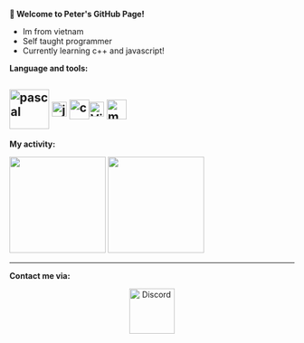 
**👋 Welcome to Peter's GitHub Page!**
- Im from vietnam 
-  Self taught programmer
-    Currently learning c++ and javascript!

**Language and tools:**


<img align="middle" alt="pascal" width="70px" src="https://wiki.freepascal.org/images/4/4f/fpc_running_logo.gif" /> <img align="middle" alt="js" width="26px" src="https://i.imgur.com/3u1wzwE.png" /> <img align="middle" alt="c++" width="35px" src="https://i.imgur.com/h0oxKKq.png" /><img align="middle" alt="Visual Studio Code" width="26px" src="https://i.imgur.com/LwSdAlE.png" /> <img align="middle" alt="mongodb" width="35x" src="https://imgur.com/xN5cFRr.png" />
--
**My activity:**

<p align="left">
  <img height="170" src="https://github-readme-stats.vercel.app/api?username=Le-Khuong&count_private=true&theme=tokyonight" />
  <img height="170" src="https://github-readme-stats.vercel.app/api/top-langs/?username=Le-Khuong&layout=compact&theme=tokyonight" />
</p>


---
**Contact me via:**
<p align="center">
<a href="https://discord.com/users/797266146000633888">
    <img src="https://user-images.githubusercontent.com/59381835/92191514-d649ad80-ee18-11ea-9bc4-e95c7a122a99.png" alt="Discord" width="80"/>

